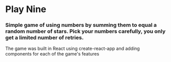 # Play Nine

### Simple game of using numbers by summing them to equal a random number of stars. Pick your numbers carefully, you only get a limited number of retries.

The game was built in React using create-react-app and adding components for each of the game's features
